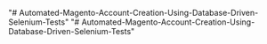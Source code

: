 "# Automated-Magento-Account-Creation-Using-Database-Driven-Selenium-Tests" 
"# Automated-Magento-Account-Creation-Using-Database-Driven-Selenium-Tests" 
